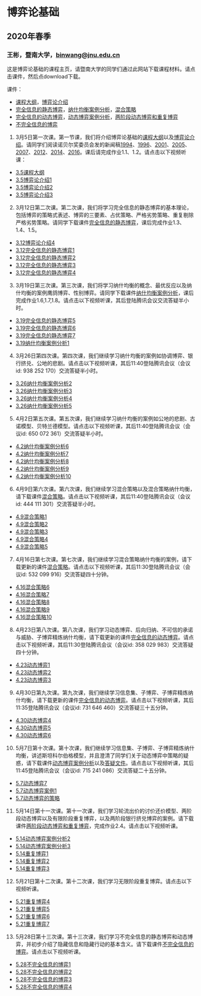 # 博弈论基础
## 2020年春季
### 王彬，暨南大学，binwang@jnu.edu.cn
这是博弈论基础的课程主页，请暨南大学的同学们通过此网站下载课程材料。请点击课件，然后点download下载。

课件：
- [课程大纲](https://github.com/binwangwork/gameTheory/blob/master/%E6%95%99%E5%AD%A6%E5%A4%A7%E7%BA%B2.pdf)，[博弈论介绍](https://github.com/binwangwork/gameTheory/blob/master/%E5%85%88%E5%AF%BC%E8%AF%BE%20%E5%8D%9A%E5%BC%88%E8%AE%BA%E7%AE%80%E4%BB%8B.pdf)
- [完全信息的静态博弈](https://github.com/binwangwork/gameTheory/blob/master/%E4%B8%80.1%20%E5%AE%8C%E5%85%A8%E4%BF%A1%E6%81%AF%E7%9A%84%E9%9D%99%E6%80%81%E5%8D%9A%E5%BC%88.pdf)，[纳什均衡案例分析](https://github.com/binwangwork/gameTheory/blob/master/%E4%B8%80.2%20%E7%BA%B3%E4%BB%80%E5%9D%87%E8%A1%A1%E6%A1%88%E4%BE%8B%E5%88%86%E6%9E%90.pdf)，[混合策略](https://github.com/binwangwork/gameTheory/blob/master/%E4%B8%80.3%20%E6%B7%B7%E5%90%88%E7%AD%96%E7%95%A5%E7%BA%B3%E4%BB%80%E5%9D%87%E8%A1%A1.pdf)
- [完全信息的动态博弈](https://github.com/binwangwork/gameTheory/blob/master/%E4%BA%8C.1%20%E5%AE%8C%E5%85%A8%E4%BF%A1%E6%81%AF%E7%9A%84%E5%8A%A8%E6%80%81%E5%8D%9A%E5%BC%88.pdf)，[动态博弈案例分析](https://github.com/binwangwork/gameTheory/blob/master/%E4%BA%8C.2%20%E5%8A%A8%E6%80%81%E5%8D%9A%E5%BC%88%E6%A1%88%E4%BE%8B%E5%88%86%E6%9E%90.pdf)，[两阶段动态博弈和重复博弈](https://github.com/binwangwork/gameTheory/blob/master/%E4%BA%8C.3%20%E4%B8%A4%E9%98%B6%E6%AE%B5%E5%8A%A8%E6%80%81%E5%8D%9A%E5%BC%88%E5%92%8C%E9%87%8D%E5%A4%8D%E5%8D%9A%E5%BC%88.pdf)
- [不完全信息的博弈](https://github.com/binwangwork/gameTheory/blob/master/%E4%B8%89.1.%E4%B8%8D%E5%AE%8C%E5%85%A8%E4%BF%A1%E6%81%AF%E5%8D%9A%E5%BC%88.pdf)

1. 3月5日第一次课。第一节课，我们将介绍博弈论基础的[课程大纲](https://github.com/binwangwork/gameTheory/blob/master/%E6%95%99%E5%AD%A6%E5%A4%A7%E7%BA%B2.pdf)以及[博弈论介绍](https://github.com/binwangwork/gameTheory/blob/master/%E5%85%88%E5%AF%BC%E8%AF%BE%20%E5%8D%9A%E5%BC%88%E8%AE%BA%E7%AE%80%E4%BB%8B.pdf)。请同学们阅读诺贝尔奖委员会发的新闻稿[1994](	https://www.nobelprize.org/prizes/economic-sciences/1994/summary/)、[1996](https://www.nobelprize.org/prizes/economic-sciences/1996/press-release/)、[2001](https://www.nobelprize.org/prizes/economic-sciences/2001/popular-information/)、[2005](https://www.nobelprize.org/uploads/2018/06/popular-economicsciences2005.pdf)、[2007](https://www.nobelprize.org/uploads/2018/06/popular-economicsciences2007.pdf)、[2012](https://www.nobelprize.org/uploads/2018/06/popular-economicsciences2012.pdf)、[2014](https://www.nobelprize.org/uploads/2018/06/popular-economicsciences2014.pdf)、[2016](https://www.nobelprize.org/uploads/2018/06/popular-economicsciences2016.pdf)。课后请完成作业1.1、1.2。请点击以下视频听课：
- [3.5课程大纲](https://www.bilibili.com/video/av90632776/)
- [3.5博弈论介绍1](https://www.bilibili.com/video/av92924837)
- [3.5博弈论介绍2](https://www.bilibili.com/video/av92927501)
- [3.5博弈论介绍3](https://www.bilibili.com/video/av92930850)
2. 3月12日第二次课。第二次课，我们将学习完全信息的静态博弈的基本理论，包括博弈的策略式表述、博弈的三要素、占优策略、严格劣势策略、重复剔除严格劣势策略。请同学下载课件[完全信息的静态博弈](https://github.com/binwangwork/gameTheory/blob/master/%E4%B8%80.1%20%E5%AE%8C%E5%85%A8%E4%BF%A1%E6%81%AF%E7%9A%84%E9%9D%99%E6%80%81%E5%8D%9A%E5%BC%88.pdf)，课后完成作业1.3、1.4、1.5。
- [3.12博弈论介绍4](https://www.bilibili.com/video/av94696508/)
- [3.12完全信息的静态博弈1](https://www.bilibili.com/video/av94696732/)
- [3.12完全信息的静态博弈2](https://www.bilibili.com/video/av94697786/)
- [3.12完全信息的静态博弈3](https://www.bilibili.com/video/av94727769/)
- [3.12完全信息的静态博弈4](https://www.bilibili.com/video/av94727897/)

3. 3月19日第三次课。第三次课，我们将学习纳什均衡的概念、最优反应以及纳什均衡的案例鹰鸽博弈、性别博弈。请同学下载课件[纳什均衡案例分析](https://github.com/binwangwork/gameTheory/blob/master/%E4%B8%80.2%20%E7%BA%B3%E4%BB%80%E5%9D%87%E8%A1%A1%E6%A1%88%E4%BE%8B%E5%88%86%E6%9E%90.pdf)，课后完成作业1.6,1.7,1.8。请点击以下视频听课，其后登陆腾讯会议交流答疑半小时。
- [3.19完全信息的静态博弈5](https://www.bilibili.com/video/av96521858/)
- [3.19完全信息的静态博弈6](https://www.bilibili.com/video/av96521905/)
- [3.19完全信息的静态博弈7](https://www.bilibili.com/video/av96521588/)
- [3.19纳什均衡案例分析1](https://www.bilibili.com/video/av96521782/)

4. 3月26日第四次课。第四次课，我们继续学习纳什均衡的案例如协调博弈、银行挤兑、公地的悲剧。请点击以下视频听课，其后11:40登陆腾讯会议（会议id: 938 252 170）交流答疑半小时。
- [3.26纳什均衡案例分析2](https://www.bilibili.com/video/BV1zE411F7Ci/)
- [3.26纳什均衡案例分析3](https://www.bilibili.com/video/BV1zE411F7SZ/)
- [3.26纳什均衡案例分析4](https://www.bilibili.com/video/BV1rE411F7vg/)
- [3.26纳什均衡案例分析5](https://www.bilibili.com/video/BV1rE411F7Yr/)

5. 4月2日第五次课。第五次课，我们继续学习纳什均衡的案例如公地的悲剧、古诺模型、贝特兰德模型。请点击以下视频听课，其后11:40登陆腾讯会议（会议id: 650 072 361）交流答疑半小时。
- [4.2纳什均衡案例分析6](https://www.bilibili.com/video/BV1y7411D7dG/)
- [4.2纳什均衡案例分析7](https://www.bilibili.com/video/BV1o7411D76j/)
- [4.2纳什均衡案例分析8](https://www.bilibili.com/video/BV1f7411D7E1/)
- [4.2纳什均衡案例分析9](https://www.bilibili.com/video/BV1f7411D7xj/)
- [4.2纳什均衡案例分析10](https://www.bilibili.com/video/BV1Z7411D76i/)

6. 4月9日第六次课。第六次课，我们继续学习混合策略以及混合策略纳什均衡，请下载课件[混合策略](https://github.com/binwangwork/gameTheory/blob/master/%E4%B8%80.3%20%E6%B7%B7%E5%90%88%E7%AD%96%E7%95%A5%E7%BA%B3%E4%BB%80%E5%9D%87%E8%A1%A1.pdf)。请点击以下视频听课，其后11:40登陆腾讯会议（会议id: 444 111 301）交流答疑半小时。
- [4.9混合策略1](https://www.bilibili.com/video/BV1sg4y187N8/)
- [4.9混合策略2](https://www.bilibili.com/video/BV1hc411h7q7/)
- [4.9混合策略3](https://www.bilibili.com/video/BV1Z54y1X739/)
- [4.9混合策略4](https://www.bilibili.com/video/BV1xp4y1C7vX/)
- [4.9混合策略5](https://www.bilibili.com/video/BV1de411x7dU/)

7. 4月16日第七次课。第七次课，我们继续学习混合策略纳什均衡的案例，请下载更新的课件[混合策略](https://github.com/binwangwork/gameTheory/blob/master/%E4%B8%80.3%20%E6%B7%B7%E5%90%88%E7%AD%96%E7%95%A5%E7%BA%B3%E4%BB%80%E5%9D%87%E8%A1%A1.pdf)。请点击以下视频听课，其后11:30登陆腾讯会议（会议id: 532 099 916）交流答疑四十分钟。
- [4.16混合策略6](https://www.bilibili.com/video/BV1mz411b7mJ/)
- [4.16混合策略7](https://www.bilibili.com/video/BV1Pi4y18777/)
- [4.16混合策略8](https://www.bilibili.com/video/BV1CV411o7Yf/)
- [4.16混合策略9](https://www.bilibili.com/video/BV1ia4y1t7AE/)
- [4.16混合策略10](https://www.bilibili.com/video/BV11K411L7Yd/)

8. 4月23日第八次课。第八次课，我们学习动态博弈、后向归纳、不可信的承诺与威胁、子博弈精炼纳什均衡，请下载更新的课件[完全信息的动态博弈](https://github.com/binwangwork/gameTheory/blob/master/%E4%BA%8C.1%20%E5%AE%8C%E5%85%A8%E4%BF%A1%E6%81%AF%E7%9A%84%E5%8A%A8%E6%80%81%E5%8D%9A%E5%BC%88.pdf)。请点击以下视频听课，其后11:30登陆腾讯会议（会议id: 358 029 983）交流答疑四十分钟。
- [4.23动态博弈1](https://www.bilibili.com/video/bv13t4y127uc)
- [4.23动态博弈2](https://www.bilibili.com/video/bv1Cz411B7ui)
- [4.23动态博弈3](https://www.bilibili.com/video/bv1EQ4y1T7Xh)

9. 4月30日第九次课。第九次课，我们继续学习信息集、子博弈、子博弈精炼纳什均衡，请下载更新的课件[完全信息的动态博弈](https://github.com/binwangwork/gameTheory/blob/master/%E4%BA%8C.1%20%E5%AE%8C%E5%85%A8%E4%BF%A1%E6%81%AF%E7%9A%84%E5%8A%A8%E6%80%81%E5%8D%9A%E5%BC%88.pdf)。请点击以下视频听课，其后11:35登陆腾讯会议（会议id: 731 646 460）交流答疑三十五分钟。
- [4.30动态博弈4](https://www.bilibili.com/video/bv1rT4y1g7sq)
- [4.30动态博弈5](https://www.bilibili.com/video/bv1ii4y1t7QN)
- [4.30动态博弈6](https://www.bilibili.com/video/bv1Ca4y1v7bg)

10. 5月7日第十次课。第十次课，我们继续学习信息集、子博弈、子博弈精炼纳什均衡，讲述斯坦科尔伯格模型，并且澄清了同学们关于动态博弈中策略的疑惑，请下载课件[动态博弈案例分析](https://github.com/binwangwork/gameTheory/blob/master/%E4%BA%8C.2%20%E5%8A%A8%E6%80%81%E5%8D%9A%E5%BC%88%E6%A1%88%E4%BE%8B%E5%88%86%E6%9E%90.pdf)以及[答疑文件](https://github.com/binwangwork/gameTheory/blob/master/%E4%BE%8B%E5%AD%90.pdf)。请点击以下视频听课，其后11:45登陆腾讯会议（会议id: 715 241 086）交流答疑二十五分钟。
- [5.7动态博弈7](https://www.bilibili.com/video/BV1FK4y187Vr)
- [5.7动态博弈案例1](https://www.bilibili.com/video/BV1SK4y1b7P6)
- [5.7动态博弈的策略](https://www.bilibili.com/video/BV1RC4y1W7uJ)

11. 5月14日第十一次课。第十一次课，我们学习轮流出价的讨价还价模型、两阶段动态博弈以及有限阶段重复博弈，以及两阶段银行挤兑博弈的案例。请下载课件[两阶段动态博弈和重复博弈](https://github.com/binwangwork/gameTheory/blob/master/%E4%BA%8C.3%20%E4%B8%A4%E9%98%B6%E6%AE%B5%E5%8A%A8%E6%80%81%E5%8D%9A%E5%BC%88%E5%92%8C%E9%87%8D%E5%A4%8D%E5%8D%9A%E5%BC%88.pdf)，完成作业2.4。请点击以下视频听课。
- [5.14动态博弈案例分析2](https://www.bilibili.com/video/BV1Ja4y1e7aD/)
- [5.14动态博弈案例分析3](https://www.bilibili.com/video/BV1654y1X75i/)
- [5.14重复博弈1](https://www.bilibili.com/video/BV1r54y1X7re/)
- [5.14重复博弈2](https://www.bilibili.com/video/BV1m5411s78r/)
- [5.14重复博弈3](https://www.bilibili.com/video/BV1xg4y1B7tT/)

12. 5月21日第十二次课。第十二次课，我们学习无限阶段重复博弈。请点击以下视频听课。
- [5.21重复博弈4](https://www.bilibili.com/video/bv1a54y1D7RB)
- [5.21重复博弈5](https://www.bilibili.com/video/BV1hi4y1474o)
- [5.21重复博弈6](https://www.bilibili.com/video/bv1YK411W7xV)
- [5.21重复博弈7](https://www.bilibili.com/video/bv1xg4y1B7RH)

13. 5月28日第十三次课。第十三次课，我们学习不完全信息的静态博弈和动态博弈，并初步介绍了隐藏信息和隐藏行动的基本含义。请下载课件[不完全信息的博弈](https://github.com/binwangwork/gameTheory/blob/master/%E4%B8%89.1.%E4%B8%8D%E5%AE%8C%E5%85%A8%E4%BF%A1%E6%81%AF%E5%8D%9A%E5%BC%88.pdf)。请点击以下视频听课。
- [5.28不完全信息的博弈1](https://www.bilibili.com/video/BV1DV411C7xP/)
- [5.28不完全信息的博弈2](https://www.bilibili.com/video/BV1ZV411C7Pf/)
- [5.28不完全信息的博弈3](https://www.bilibili.com/video/BV1Dg4y1B74k/)
- [5.28不完全信息的博弈4](https://www.bilibili.com/video/BV1vZ4y1p7kt/)
